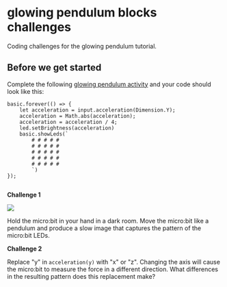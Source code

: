 # glowing pendulum blocks challenges

Coding challenges for the glowing pendulum tutorial. 

## Before we get started

Complete the following [glowing pendulum activity](/lessons/glowing-pendulum/activity) and your code should look like this:

```blocks
basic.forever(() => {
    let acceleration = input.acceleration(Dimension.Y);
    acceleration = Math.abs(acceleration);
    acceleration = acceleration / 4;
    led.setBrightness(acceleration)
    basic.showLeds(`
        # # # # #
        # # # # #
        # # # # #
        # # # # #
        # # # # #
        `)
});


```

**Challenge 1**

![](/static/mb/lessons/glowing-pendulum-0.jpg)

Hold the micro:bit in your hand in a dark room. Move the micro:bit like a pendulum and produce a slow image that captures the pattern of the micro:bit LEDs.

**Challenge 2**

Replace "y" in `acceleration(y)` with "x" or "z". Changing the axis will cause the micro:bit to measure the force in a different direction. What differences in the resulting pattern does this replacement make?

